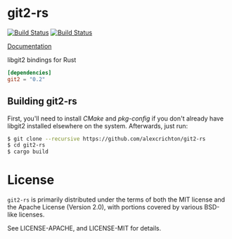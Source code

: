 # git2-rs

[![Build Status](https://travis-ci.org/alexcrichton/git2-rs.svg?branch=master)](https://travis-ci.org/alexcrichton/git2-rs)
[![Build Status](https://ci.appveyor.com/api/projects/status/6vem3xgno2kuxnfm?svg=true)](https://ci.appveyor.com/project/alexcrichton/git2-rs)

[Documentation](http://alexcrichton.com/git2-rs/git2/index.html)

libgit2 bindings for Rust

```toml
[dependencies]
git2 = "0.2"
```

## Building git2-rs

First, you'll need to install _CMake_ and _pkg-config_ if you don't already
have libgit2 installed elsewhere on the system. Afterwards, just run:

```sh
$ git clone --recursive https://github.com/alexcrichton/git2-rs
$ cd git2-rs
$ cargo build
```

# License

`git2-rs` is primarily distributed under the terms of both the MIT license and
the Apache License (Version 2.0), with portions covered by various BSD-like
licenses.

See LICENSE-APACHE, and LICENSE-MIT for details.
